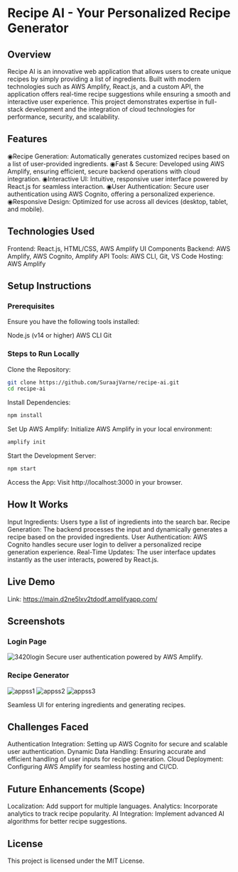 # Recipe AI - Your Personalized Recipe Generator

## Overview
Recipe AI is an innovative web application that allows users to create unique recipes by simply providing a list of ingredients. Built with modern technologies such as AWS Amplify, React.js, and a custom API, the application offers real-time recipe suggestions while ensuring a smooth and interactive user experience. This project demonstrates expertise in full-stack development and the integration of cloud technologies for performance, security, and scalability.

## Features
◉Recipe Generation: Automatically generates customized recipes based on a list of user-provided ingredients.
◉Fast & Secure: Developed using AWS Amplify, ensuring efficient, secure backend operations with cloud integration.
◉Interactive UI: Intuitive, responsive user interface powered by React.js for seamless interaction.
◉User Authentication: Secure user authentication using AWS Cognito, offering a personalized experience.
◉Responsive Design: Optimized for use across all devices (desktop, tablet, and mobile).


## Technologies Used
Frontend: React.js, HTML/CSS, AWS Amplify UI Components
Backend: AWS Amplify, AWS Cognito, Amplify API
Tools: AWS CLI, Git, VS Code
Hosting: AWS Amplify

## Setup Instructions

### Prerequisites
Ensure you have the following tools installed:

Node.js (v14 or higher)
AWS CLI
Git

### Steps to Run Locally
Clone the Repository:
```bash
git clone https://github.com/SuraajVarne/recipe-ai.git
cd recipe-ai
```

Install Dependencies:
```bash
npm install
```

Set Up AWS Amplify: Initialize AWS Amplify in your local environment:
```bash
amplify init
```

Start the Development Server:
```bash
npm start
```

Access the App: Visit http://localhost:3000 in your browser.

## How It Works
Input Ingredients: Users type a list of ingredients into the search bar.
Recipe Generation: The backend processes the input and dynamically generates a recipe based on the provided ingredients.
User Authentication: AWS Cognito handles secure user login to deliver a personalized recipe generation experience.
Real-Time Updates: The user interface updates instantly as the user interacts, powered by React.js.
## Live Demo
Link: https://main.d2ne5lxv2tdodf.amplifyapp.com/

## Screenshots

### Login Page 
![3420login](https://github.com/user-attachments/assets/9bf062f8-b98f-4555-9448-c9aa69a83af1)
Secure user authentication powered by AWS Amplify.



### Recipe Generator
![appss1](https://github.com/user-attachments/assets/3ce62ffc-47c5-40ce-b297-dcfc7b7218e1)
![appss2](https://github.com/user-attachments/assets/bcc78f6d-e5c7-4acf-ad4b-273a34414ee6)
![appss3](https://github.com/user-attachments/assets/888263f9-c136-4c1c-bd87-dfd5fd6e03c3)

Seamless UI for entering ingredients and generating recipes.

## Challenges Faced
Authentication Integration: Setting up AWS Cognito for secure and scalable user authentication.
Dynamic Data Handling: Ensuring accurate and efficient handling of user inputs for recipe generation.
Cloud Deployment: Configuring AWS Amplify for seamless hosting and CI/CD.

## Future Enhancements (Scope)
Localization: Add support for multiple languages.
Analytics: Incorporate analytics to track recipe popularity.
AI Integration: Implement advanced AI algorithms for better recipe suggestions.

## License
This project is licensed under the MIT License.
